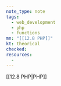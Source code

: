 ```yaml
---
note_type: note
tags:
  - web_development
  - php
  - functions
mn: "[[12.8 PHP]]"
kt: theorical
checked: 
resources:
  - 
---
```

[[12.8 PHP|PHP]]


